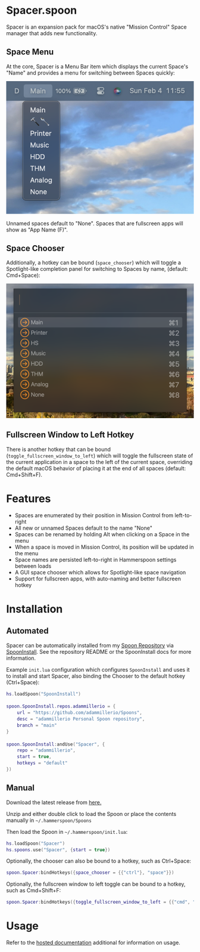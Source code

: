 # Spacer.spoon
Spacer is an expansion pack for macOS's native "Mission Control" Space manager that adds new functionality.

## Space Menu

At the core, Spacer is a Menu Bar item which displays the current Space's "Name" and provides a menu for switching between Spaces quickly:

![Screenshot](docs/images/menu.png)

Unnamed spaces default to "None". Spaces that are fullscreen apps will show as "App Name (F)".

## Space Chooser

Additionally, a hotkey can be bound (`space_chooser`) which will toggle a Spotlight-like completion panel for switching to Spaces by name, (default: Cmd+Space):

![Screenshot2](docs/images/chooser.png)

## Fullscreen Window to Left Hotkey

There is another hotkey that can be bound (`toggle_fullscreen_window_to_left`) which will toggle the fullscreen state of the current application in a space to the left of the current space, overriding the default macOS behavior of placing it at the end of all spaces (default: Cmd+Shift+F).

# Features

* Spaces are enumerated by their position in Mission Control from left-to-right
* All new or unnamed Spaces default to the name "None"
* Spaces can be renamed by holding Alt when clicking on a Space in the menu
* When a space is moved in Mission Control, its position will be updated in the menu
* Space names are persisted left-to-right in Hammerspoon settings between loads
* A GUI space chooser which allows for Spotlight-like space navigation
* Support for fullscreen apps, with auto-naming and better fullscreen hotkey

# Installation

## Automated

Spacer can be automatically installed from my [Spoon Repository](https://github.com/adammillerio/Spoons) via [SpoonInstall](https://www.hammerspoon.org/Spoons/SpoonInstall.html). See the repository README or the SpoonInstall docs for more information.

Example `init.lua` configuration which configures `SpoonInstall` and uses it to install and start Spacer, also binding the Chooser to the default hotkey (Ctrl+Space):

```lua
hs.loadSpoon("SpoonInstall")

spoon.SpoonInstall.repos.adammillerio = {
    url = "https://github.com/adammillerio/Spoons",
    desc = "adammillerio Personal Spoon repository",
    branch = "main"
}

spoon.SpoonInstall:andUse("Spacer", {
    repo = "adammillerio",
    start = true,
    hotkeys = "default"
})
```

## Manual

Download the latest release from [here.](https://github.com/adammillerio/Spoons/raw/main/Spoons/Spacer.spoon.zip)

Unzip and either double click to load the Spoon or place the contents manually in `~/.hammerspoon/Spoons`

Then load the Spoon in `~/.hammerspoon/init.lua`:

```lua
hs.loadSpoon("Spacer")
hs.spoons.use("Spacer", {start = true})
```
Optionally, the chooser can also be bound to a hotkey, such as Ctrl+Space:

```lua
spoon.Spacer:bindHotkeys({space_chooser = {{"ctrl"}, "space"}})
```

Optionally, the fullscreen window to left toggle can be bound to a hotkey, such as Cmd+Shift+F:
```lua
spoon.Spacer:bindHotkeys({toggle_fullscreen_window_to_left = {{"cmd", "shift"}, "f"}})
```

# Usage

Refer to the [hosted documentation](https://adammiller.io/Spoons/Spacer.html) additional for information on usage.
